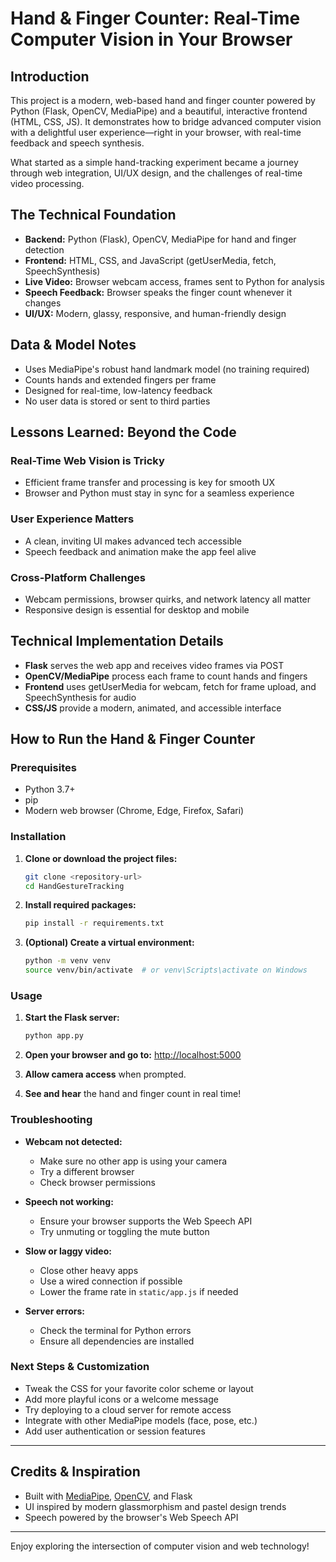 # Hand & Finger Counter: Real-Time Computer Vision in Your Browser

## Introduction

This project is a modern, web-based hand and finger counter powered by Python (Flask, OpenCV, MediaPipe) and a beautiful, interactive frontend (HTML, CSS, JS). It demonstrates how to bridge advanced computer vision with a delightful user experience—right in your browser, with real-time feedback and speech synthesis.

What started as a simple hand-tracking experiment became a journey through web integration, UI/UX design, and the challenges of real-time video processing.

## The Technical Foundation

- **Backend:** Python (Flask), OpenCV, MediaPipe for hand and finger detection
- **Frontend:** HTML, CSS, and JavaScript (getUserMedia, fetch, SpeechSynthesis)
- **Live Video:** Browser webcam access, frames sent to Python for analysis
- **Speech Feedback:** Browser speaks the finger count whenever it changes
- **UI/UX:** Modern, glassy, responsive, and human-friendly design

## Data & Model Notes

- Uses MediaPipe's robust hand landmark model (no training required)
- Counts hands and extended fingers per frame
- Designed for real-time, low-latency feedback
- No user data is stored or sent to third parties

## Lessons Learned: Beyond the Code

### Real-Time Web Vision is Tricky
- Efficient frame transfer and processing is key for smooth UX
- Browser and Python must stay in sync for a seamless experience

### User Experience Matters
- A clean, inviting UI makes advanced tech accessible
- Speech feedback and animation make the app feel alive

### Cross-Platform Challenges
- Webcam permissions, browser quirks, and network latency all matter
- Responsive design is essential for desktop and mobile

## Technical Implementation Details

- **Flask** serves the web app and receives video frames via POST
- **OpenCV/MediaPipe** process each frame to count hands and fingers
- **Frontend** uses getUserMedia for webcam, fetch for frame upload, and SpeechSynthesis for audio
- **CSS/JS** provide a modern, animated, and accessible interface

## How to Run the Hand & Finger Counter

### Prerequisites
- Python 3.7+
- pip
- Modern web browser (Chrome, Edge, Firefox, Safari)

### Installation

1. **Clone or download the project files:**
   ```bash
   git clone <repository-url>
   cd HandGestureTracking
   ```

2. **Install required packages:**
   ```bash
   pip install -r requirements.txt
   ```

3. **(Optional) Create a virtual environment:**
   ```bash
   python -m venv venv
   source venv/bin/activate  # or venv\Scripts\activate on Windows
   ```

### Usage

1. **Start the Flask server:**
   ```bash
   python app.py
   ```

2. **Open your browser and go to:**
   [http://localhost:5000](http://localhost:5000)

3. **Allow camera access** when prompted.

4. **See and hear** the hand and finger count in real time!

### Troubleshooting

- **Webcam not detected:**
  - Make sure no other app is using your camera
  - Try a different browser
  - Check browser permissions

- **Speech not working:**
  - Ensure your browser supports the Web Speech API
  - Try unmuting or toggling the mute button

- **Slow or laggy video:**
  - Close other heavy apps
  - Use a wired connection if possible
  - Lower the frame rate in `static/app.js` if needed

- **Server errors:**
  - Check the terminal for Python errors
  - Ensure all dependencies are installed

### Next Steps & Customization

- Tweak the CSS for your favorite color scheme or layout
- Add more playful icons or a welcome message
- Try deploying to a cloud server for remote access
- Integrate with other MediaPipe models (face, pose, etc.)
- Add user authentication or session features

---

## Credits & Inspiration

- Built with [MediaPipe](https://mediapipe.dev/), [OpenCV](https://opencv.org/), and Flask
- UI inspired by modern glassmorphism and pastel design trends
- Speech powered by the browser's Web Speech API

---

Enjoy exploring the intersection of computer vision and web technology! 